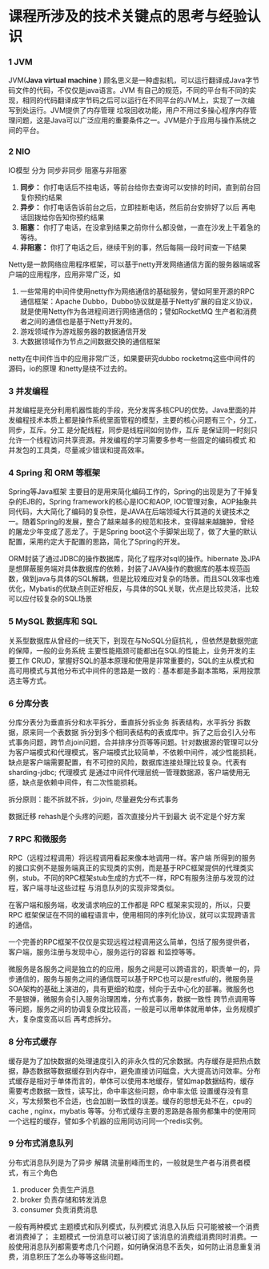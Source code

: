 # 课程所涉及的技术关键点的思考与经验认识

### 1 JVM

JVM(**Java virtual machine** ) 顾名思义是一种虚拟机，可以运行翻译成Java字节码文件的代码，不仅仅是java语言。JVM 有自己的规范，不同的平台有不同的实现，相同的代码翻译成字节码之后可以运行在不同平台的JVM上，实现了一次编写到处运行。JVM提供了内存管理 垃圾回收功能，用户不用过多操心程序内存管理问题，这是Java可以广泛应用的重要条件之一。JVM是介于应用与操作系统之间的平台。

### 2 NIO

IO模型 分为 同步非同步 阻塞与非阻塞

1. **同步：** 你打电话后不挂电话，等前台给你去查询可以安排的时间，直到前台回复你预约结果
2. **异步：** 你打电话告诉前台之后，立即挂断电话，然后前台安排好了以后 再电话回拨给你告知你预约结果
3. **阻塞：** 你打了电话，在没拿到结果之前你什么都没做，一直在沙发上干着急的等待。
4. **非阻塞：** 你打了电话之后，继续干别的事，然后每隔一段时间查一下结果

Netty是一款网络应用程序框架，可以基于netty开发网络通信方面的服务器端或客户端的应用程序，应用非常广泛，如

1. 一些常用的中间件使用netty作为网络通信的基础服务，譬如阿里开源的RPC通信框架：Apache Dubbo，Dubbo协议就是基于Netty扩展的自定义协议，就是使用Netty作为各进程间进行网络通信的；譬如RocketMQ 生产者和消费者之间的通信也是基于Netty开发的。
2. 游戏领域作为游戏服务器的数据通信开发
3. 大数据领域作为节点之间数据交换的通信框架

netty在中间件当中的应用非常广泛，如果要研究dubbo rocketmq这些中间件的源码，io的原理 和netty是绕不过去的。



### 3 并发编程

并发编程是充分利用机器性能的手段，充分发挥多核CPU的优势。Java里面的并发编程技术本质上都是操作系统里面管程的模型，主要的核心问题有三个，分工，同步，互斥。分工 是分配线程，同步是线程间如何协作，互斥 是保证同一时刻只允许一个线程访问共享资源。并发编程的学习需要多参考一些固定的编码模式 和 并发包的工具类，尽量减少错误和提高效率。

### 4 Spring 和 ORM 等框架

Spring等Java框架 主要目的是用来简化编码工作的，Spring的出现是为了干掉复杂的EJB的，Spring framework的核心是IOC和AOP, IOC管理对象，AOP抽象共同代码，大大简化了编码的复杂性，是JAVA在后端领域大行其道的关键技术之一。随着Spring的发展，整合了越来越多的规范和技术，变得越来越臃肿，曾经的屠龙少年变成了恶龙了。于是Spring boot这个手脚架出现了，做了大量的默认配置，采用约定大于配置的思路，简化了Spring的开发。

ORM封装了通过JDBC的操作数据库，简化了程序对sql的操作。hibernate 及JPA 是想屏蔽服务端对具体数据库的依赖，封装了JAVA操作的数据库的基本规范函数，做到java与具体的SQL解耦，但是比较难应对复杂的场景。而且SQL效率也难优化，Mybatis的优缺点则正好相反，与具体的SQL关联，优点是比较灵活，比较可以应付较复杂的SQL场景

### 5 MySQL 数据库和 SQL

关系型数据库从曾经的一统天下，到现在与NoSQL分庭抗礼 ，但依然是数据兜底的保障，一般的业务系统 主要性能瓶颈可能都出在SQL的性能上，业务开发的主要工作 CRUD，掌握好SQL的基本原理和使用是非常重要的，SQL的主从模式和高可用模式与其他分布式中间件的思路是一致的：基本都是多副本策略，采用投票选主等方式。

### 6 分库分表

分库分表分为垂直拆分和水平拆分，垂直拆分拆业务 拆表结构，水平拆分 拆数据，原来同一个表数据 拆分到多个相同表结构的表或库中。拆了之后会引入分布式事务问题，跨节点join问题，合并排序分页等等问题。针对数据源的管理可以分为客户端模式和代理模式，客户端模式比较简单，不依赖中间件，减少性能损耗，缺点是客户端需要配置，有不可控的风险，数据库连接处理比较复杂。代表有sharding-jdbc; 代理模式 是通过中间件代理层统一管理数据源，客户端使用无感，缺点是依赖中间件，有二次性能损耗。

拆分原则：能不拆就不拆，少join, 尽量避免分布式事务  

数据迁移 rehash是个头疼的问题，首次直接分片干到最大 说不定是个好方案

### 7 RPC 和微服务

RPC（远程过程调用）将远程调用看起来像本地调用一样。客户端 所得到的服务的接口实例不是服务端真正的实现类的实例，而是基于RPC框架提供的代理类实例，stub。不同的RPC框架stub生成的方式不一样，RPC有服务注册与发现的过程，客户端寻址这些过程 与消息队列的实现非常类似。

在客户端和服务端，收发请求响应的工作都是 RPC 框架来实现的，所以，只要 RPC 框架保证在不同的编程语言中，使用相同的序列化协议，就可以实现跨语言的通信。

一个完善的RPC框架不仅仅是实现远程过程调用这么简单，包括了服务提供者，客户端，服务注册与发现中心，服务运行的容器 和监控等等。

微服务是各服务之间是独立的的应用，服务之间是可以跨语言的，职责单一的，异步通信的，服务与服务之间的通信既可以基于RPC也可以是restful的，微服务是SOA架构的基础上演进的，具有更细的粒度，倾向于去中心化的部署。微服务也不是银弹，微服务会引入服务治理困难，分布式事务，数据一致性 跨节点调用等等问题，服务之间的协调复杂度比较高，一般是可以用单体就用单体，业务规模扩大，复杂度变高以后 再考虑拆分。

### 8 分布式缓存

缓存是为了加快数据的处理速度引入的非永久性的冗余数据。内存缓存是把热点数据，静态数据等数据缓存到内存中，避免直接访问磁盘，大大提高访问效率。分布式缓存是相对于单体而言的，单体可以使用本地缓存，譬如map数据结构，缓存 需要考虑数据一致性，读写比，命中率这些问题，命中率太低 设置缓存没有意义，写太频繁也不合适，也会加剧一致性的误差。缓存的思想无处不在，cpu的cache , nginx，mybatis 等等。分布式缓存主要的思路是各服务都集中的使用同一个远程的缓存，譬如多个机器的应用同访问同一个redis实例。

### 9 分布式消息队列

分布式消息队列是为了异步 解耦  流量削峰而生的，一般就是生产者与消费者模式，有三个角色

1. producer 负责生产消息
2. broker 负责存储和转发消息
3. consumer 负责消费消息

一般有两种模式  主题模式和队列模式，队列模式 消息入队后 只可能被被一个消费者消费掉了； 主题模式 一份消息可以被订阅了该消息的消费组消费同时消费。一般使用消息队列都需要考虑几个问题，如何确保消息不丢失，如何防止消息重复消费，消息积压了怎么办等等这些问题。